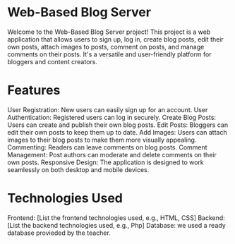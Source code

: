 # Web-Based Blog Server
Welcome to the Web-Based Blog Server project! This project is a web application that allows users to sign up, log in, create blog posts, edit their own posts, attach images to posts, comment on posts, and manage comments on their posts. It's a versatile and user-friendly platform for bloggers and content creators.

# Features
User Registration: New users can easily sign up for an account.
User Authentication: Registered users can log in securely.
Create Blog Posts: Users can create and publish their own blog posts.
Edit Posts: Bloggers can edit their own posts to keep them up to date.
Add Images: Users can attach images to their blog posts to make them more visually appealing.
Commenting: Readers can leave comments on blog posts. 
Comment Management: Post authors can moderate and delete comments on their own posts.
Responsive Design: The application is designed to work seamlessly on both desktop and mobile devices.

# Technologies Used
Frontend: [List the frontend technologies used, e.g., HTML, CSS]
Backend: [List the backend technologies used, e.g., Php]
Database: we used a ready database provieded by the teacher.
